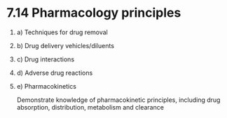 # 7.14 Pharmacology principles



1. a\)  Techniques for drug removal
2. b\)  Drug delivery vehicles/diluents
3. c\)  Drug interactions
4. d\)  Adverse drug reactions
5. e\)  Pharmacokinetics

   Demonstrate knowledge of pharmacokinetic principles, including drug absorption, distribution, metabolism and clearance

